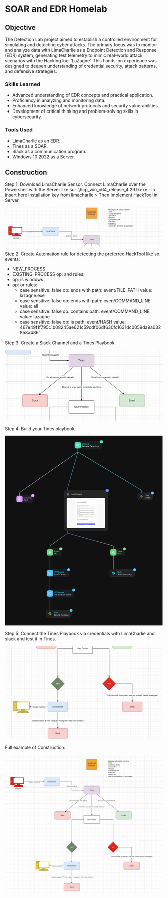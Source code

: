 # SOAR and EDR Homelab


## Objective

The Detection Lab project aimed to establish a controlled environment for simulating and detecting cyber attacks. The primary focus was to monitor and analyze data with LimaCharlie as a Endpoint Detection and Response (EDR) system, generating test telemetry to mimic real-world attack scenarios with the HackingTool ‘LaZagne’. This hands-on experience was designed to deepen understanding of credential security, attack patterns, and defensive strategies.

### Skills Learned

- Advanced understanding of EDR concepts and practical application.
- Proficiency in analyzing and monitoring data.
- Enhanced knowledge of network protocols and security vulnerabilities.
- Development of critical thinking and problem-solving skills in cybersecurity.

### Tools Used

- LimaCharlie as an EDR.
- Tines as a SOAR.
- Slack as a communication program.
- Windows 10 2022 as a Server.



## Construction

Step 1:
Download LimaCharlie Sensor. Connect LimaCharlie over the Powershell with the Server like so:
.\hcp_win_x64_release_4.29.0.exe -i < insert here installation key from limacharlie >
Then Implement HackTool in Server.
<div>
  <img src="/soar_edr_automatedlab/img/construction/step_one.png" alt="First Step">
</div>
 

Step 2:
Create Automation rule for detecting the preferred HackTool like so:
events:
  - NEW_PROCESS
  - EXISTING_PROCESS
op: and
rules:
  - op: is windows
  - op: or
    rules:
      - case sensitive: false
        op: ends with
        path: event/FILE_PATH
        value: lazagne.exe
      - case sensitive: false
        op: ends with
        path: even/COMMAND_LINE
        value: all
      - case sensitive: false
        op: contains
        path: event/COMMAND_LINE
        value: lazagne
      - case sensitive: false
        op: is
        path: event/HASH
        value: 467e49f1f795c1b08245ae621c59cdf06df630fc1631dc0059da9a032858a486’

Step 3: 
Create a Slack Channel and a Tines Playbook.
<div>
  <img src="/soar_edr_automatedlab/img/construction/step_two.png" alt="Second Step">
</div>

Step 4:
Build your Tines playbook.
<div>
  <img src="/soar_edr_automatedlab/img/tines_playbook/SOAR_EDR_playbook.png" alt="Playbook">
</div>
 

Step 5:
Connect the Tines Playbook via credentials with LimaCharlie and slack and test it in Tines.
<div>
  <img src="/soar_edr_automatedlab/img/construction/step_three.png" alt="Third Step">
</div>
 

Full example of Construction:

 <div>
  <img src="/soar_edr_automatedlab/img/construction/soar_edr.png" alt="Full Example">
</div>
